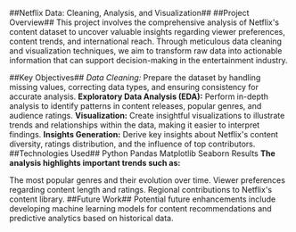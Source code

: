 ##Netflix Data: Cleaning, Analysis, and Visualization##
##Project Overview##
This project involves the comprehensive analysis of Netflix's content dataset to uncover valuable insights regarding viewer preferences, content trends, and international reach. Through meticulous data cleaning and visualization techniques, we aim to transform raw data into actionable information that can support decision-making in the entertainment industry.

##Key Objectives##
*Data Cleaning:* Prepare the dataset by handling missing values, correcting data types, and ensuring consistency for accurate analysis.
**Exploratory Data Analysis (EDA):** Perform in-depth analysis to identify patterns in content releases, popular genres, and audience ratings.
**Visualization:** Create insightful visualizations to illustrate trends and relationships within the data, making it easier to interpret findings.
**Insights Generation:** Derive key insights about Netflix's content diversity, ratings distribution, and the influence of top contributors.
##Technologies Used##
Python
Pandas
Matplotlib
Seaborn
Results
**The analysis highlights important trends such as:**

The most popular genres and their evolution over time.
Viewer preferences regarding content length and ratings.
Regional contributions to Netflix's content library.
##Future Work##
Potential future enhancements include developing machine learning models for content recommendations and predictive analytics based on historical data.
